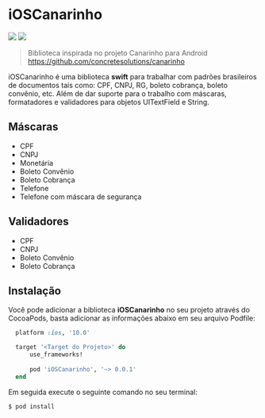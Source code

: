 # iOSCanarinho

<img src="https://img.shields.io/cocoapods/p/iOSCanarinho?label=platform"> <img src="https://img.shields.io/static/v1?label=pod&message=v0.0.1&color=blue&style=flat">



> Biblioteca inspirada no projeto Canarinho para Android https://github.com/concretesolutions/canarinho

iOSCanarinho é uma biblioteca **swift** para trabalhar com padrões brasileiros de documentos tais como: CPF, CNPJ, RG, boleto cobrança, boleto convênio, etc. 
Além de dar suporte para o trabalho com máscaras, formatadores e validadores para objetos UITextField e String.

## Máscaras

* CPF
* CNPJ
* Monetária
* Boleto Convênio
* Boleto Cobrança 
* Telefone
* Telefone com máscara de segurança

## Validadores

* CPF
* CNPJ
* Boleto Convênio
* Boleto Cobrança 

## Instalação 

Você pode adicionar a biblioteca **iOSCanarinho** no seu projeto através do CocoaPods, basta adicionar as informações abaixo em seu arquivo Podfile:

```ruby
  platform :ios, '10.0'

  target '<Target do Projeto>' do
      use_frameworks!
  
      pod 'iOSCanarinho', '~> 0.0.1'
  end
```

Em seguida execute o seguinte comando no seu terminal:

```shell
$ pod install
```
